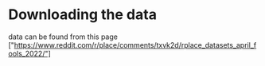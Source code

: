 # Downloading the data 

data can be found from this page ["https://www.reddit.com/r/place/comments/txvk2d/rplace_datasets_april_fools_2022/"]
